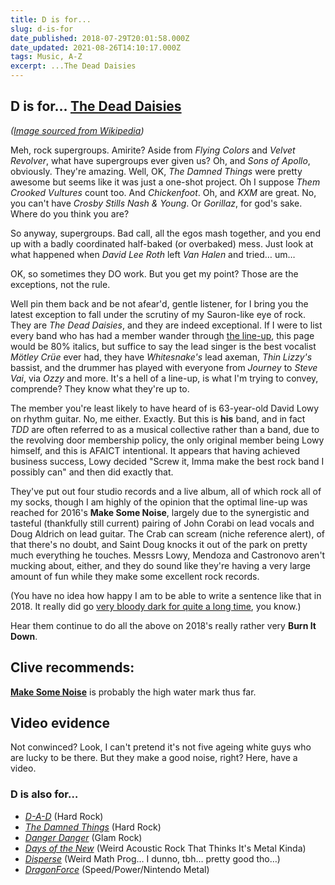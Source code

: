 ```yaml
---
title: D is for...
slug: d-is-for
date_published: 2018-07-29T20:01:58.000Z
date_updated: 2021-08-26T14:10:17.000Z
tags: Music, A-Z
excerpt: ...The Dead Daisies
---
```


## D is for… [The Dead Daisies](https://thedeaddaisies.com/)

*([Image sourced from Wikipedia](https://en.wikipedia.org/wiki/File:The_Dead_Daisies_Tour_2016.jpg))*

Meh, rock supergroups. Amirite? Aside from *Flying Colors* and *Velvet Revolver*, what have supergroups ever given us? Oh, and *Sons of Apollo*, obviously. They're amazing. Well, OK, *The Damned Things* were pretty awesome but seems like it was just a one-shot project. Oh I suppose *Them Crooked Vultures* count too. And *Chickenfoot*. Oh, and *KXM* are great. No, you can't have *Crosby Stills Nash & Young*. Or *Gorillaz*, for god's sake. Where do you think you are?

So anyway, supergroups. Bad call, all the egos mash together, and you end up with a badly coordinated half-baked (or overbaked) mess. Just look at what happened when *David Lee Roth* left *Van Halen* and tried… um…

OK, so sometimes they DO work. But you get my point? Those are the exceptions, not the rule.

Well pin them back and be not afear'd, gentle listener, for I bring you the latest exception to fall under the scrutiny of my Sauron-like eye of rock. They are *The Dead Daisies*, and they are indeed exceptional. If I were to list every band who has had a member wander through [the line-up](https://en.wikipedia.org/wiki/The_Dead_Daisies#Band_members), this page would be 80% italics, but suffice to say the lead singer is the best vocalist *Mötley Crüe* ever had, they have *Whitesnake's* lead axeman, *Thin Lizzy's* bassist, and the drummer has played with everyone from *Journey* to *Steve Vai*, via *Ozzy* and more. It's a hell of a line-up, is what I'm trying to convey, comprende? They know what they're up to.

The member you're least likely to have heard of is 63-year-old David Lowy on rhythm guitar. No, me either. Exactly. But this is **his** band, and in fact *TDD* are often referred to as a musical collective rather than a band, due to the revolving door membership policy, the only original member being Lowy himself, and this is AFAICT intentional. It appears that having achieved business success, Lowy decided "Screw it, Imma make the best rock band I possibly can" and then did exactly that.

They've put out four studio records and a live album, all of which rock all of my socks, though I am highly of the opinion that the optimal line-up was reached for 2016's **Make Some Noise**, largely due to the synergistic and tasteful (thankfully still current) pairing of John Corabi on lead vocals and Doug Aldrich on lead guitar. The Crab can scream (niche reference alert), of that there's no doubt, and Saint Doug knocks it out of the park on pretty much everything he touches. Messrs Lowy, Mendoza and Castronovo aren't mucking about, either, and they do sound like they're having a very large amount of fun while they make some excellent rock records.

(You have no idea how happy I am to be able to write a sentence like that in 2018. It really did go [very bloody dark for quite a long time](/the-dark-times), you know.)

Hear them continue to do all the above on 2018's really rather very **Burn It Down**.

## Clive recommends:

[**Make Some Noise**](https://smile.amazon.co.uk/Make-Some-Noise-Dead-Daisies/dp/B01FU0072A/) is probably the high water mark thus far.

## Video evidence

Not conwinced? Look, I can't pretend it's not five ageing white guys who are lucky to be there. But they make a good noise, right? Here, have a video.

### D is also for…

- *[D-A-D](https://en.wikipedia.org/wiki/D.A.D._(band))* (Hard Rock)
- *[The Damned Things](https://en.wikipedia.org/wiki/The_Damned_Things)* (Hard Rock)
- *[Danger Danger](https://en.wikipedia.org/wiki/Danger_Danger)* (Glam Rock)
- *[Days of the New](https://en.wikipedia.org/wiki/Days_of_the_New)* (Weird Acoustic Rock That Thinks It's Metal Kinda)
- *[Disperse](https://www.facebook.com/disperseofficial/)* (Weird Math Prog… I dunno, tbh… pretty good tho…)
- *[DragonForce](https://en.wikipedia.org/wiki/DragonForce)* (Speed/Power/Nintendo Metal)
